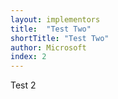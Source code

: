 ```yaml
---
layout: implementors
title:  "Test Two"
shortTitle: "Test Two"
author: Microsoft
index: 2
---
```


Test 2